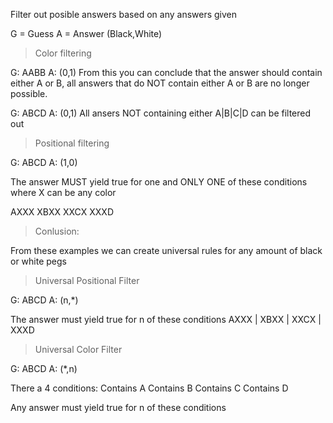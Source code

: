 Filter out posible answers based on any answers given

G = Guess 
A = Answer (Black,White)

> Color filtering

G: AABB A: (0,1)
From this you can conclude that the answer should contain either A or B,
all answers that do NOT contain either A or B are no longer possible.

G: ABCD A: (0,1)
All ansers NOT containing either A|B|C|D can be filtered out

> Positional filtering

G: ABCD A: (1,0)

The answer MUST yield true for one and ONLY ONE of these conditions where X can be any color

AXXX
XBXX
XXCX
XXXD

> Conlusion:

From these examples we can create universal rules for any amount of black or white pegs

> Universal Positional Filter

G: ABCD A: (n,*)

The answer must yield true for n of these conditions
AXXX | XBXX | XXCX | XXXD

> Universal Color Filter

G: ABCD A: (*,n)

There a 4 conditions:
Contains A
Contains B
Contains C
Contains D

Any answer must yield true for n of these conditions
